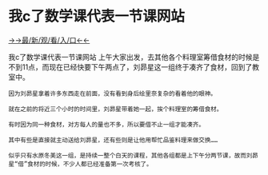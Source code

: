 # 我c了数学课代表一节课网站

<a href="https://m8k3.cc">→→最/新/观/看/入/口←←</a>

我c了数学课代表一节课网站
上午大家出发，去其他各个料理室筹借食材的时候是不到11点，而现在已经快要下午两点了，刘昴星这一组终于凑齐了食材，回到了教室中。

    因为刘昴星拿着许多东西走在前面，没有看到身后绘里奈复杂的看着他的眼神。

    就在之前的将近三个小时的时间里，刘昴星带着她一起，挨个料理室的筹借食材。

    有时因为同一种食材，对方每人的量也不多，所以要借不止一组才能凑齐。

    其中有些是直接就主动送给刘昴星，还有些则是让他用帮忙品鉴料理来做交换……

    似乎只有水原冬美这一组，是持续一整个白天的课程，其他各组都是上下午分两节课，故而刘昴星“借”食材的时候，不少人都已经准备第一次考核了。
